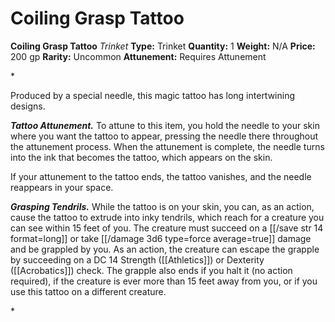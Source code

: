 # Coiling Grasp Tattoo

**Coiling Grasp Tattoo**
_Trinket_
**Type:** Trinket
**Quantity:** 1
**Weight:** N/A
**Price:** 200 gp
**Rarity:** Uncommon
**Attunement:** Requires Attunement

*<p>Produced by a special needle, this magic tattoo has long intertwining designs.

***Tattoo Attunement.*** To attune to this item, you hold the needle to your skin where you want the tattoo to appear, pressing the needle there throughout the attunement process. When the attunement is complete, the needle turns into the ink that becomes the tattoo, which appears on the skin.

If your attunement to the tattoo ends, the tattoo vanishes, and the needle reappears in your space.

***Grasping Tendrils.*** While the tattoo is on your skin, you can, as an action, cause the tattoo to extrude into inky tendrils, which reach for a creature you can see within 15 feet of you. The creature must succeed on a [[/save str 14 format=long]] or take  [[/damage 3d6 type=force average=true]] damage and be grappled by you. As an action, the creature can escape the grapple by succeeding on a DC 14 Strength ([[Athletics]]) or Dexterity ([[Acrobatics]]) check. The grapple also ends if you halt it (no action required), if the creature is ever more than 15 feet away from you, or if you use this tattoo on a different creature.</p>*